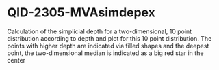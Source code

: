 # QID-2305-MVAsimdepex
Calculation of the simplicial depth for a two-dimensional, 10 point distribution according to depth and plot for this 10 point distribution. The points with higher depth are indicated via filled shapes and the deepest point, the two-dimensional median is indicated as a big red star in the center

